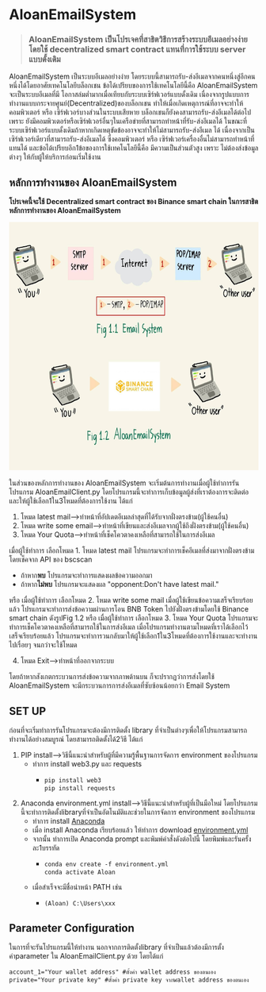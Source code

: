 # AloanEmailSystem
>### AloanEmailSystem เป็นโปรเจคที่สาธิตวิธีการสร้างระบบอีเมลอย่างง่ายโดยใช้ decentralized smart contract แทนที่การใช้ระบบ server แบบดั้งเดิม

AloanEmailSystem เป็นระบบอีเมลอย่างง่าย โดยระบบนี้สามารถรับ-ส่งอีเมลจากคนหนึ่งสู่อีกคนหนึ่งได้โดยอาศัยเทคโนโลยีบล็อกเชน ข้อได้เปรียบของการใช้เทคโนโลยีนี้คือ AloanEmailSystem จะเป็นระบบอีเมลที่มี       โอกาสล่มตํ่ามากเมื่อเทียบกับระบบเซิร์ฟเวอร์แบบดั้งเดิม เนื่องจากรูปแบบการทำงานแบบกระจายศูนย์(Decentralized)ของบล็อกเชน ทำให้เมื่อเกิดเหตุการณ์ที่อาจจะทำให้คอมพิวเตอร์ หรือ เซิร์ฟเวอร์บางส่วนในระบบเสียหาย 
บล็อกเชนก็ยังคงสามารถรับ-ส่งอีเมลได้ต่อไป เพราะ ยังมีคอมพิวเตอร์หรือเซิร์ฟเวอร์อื่นๆในเครือข่ายที่สามารถทำหน้าที่รับ-ส่งอีเมลได้ ในขณะที่ระบบเซิร์ฟเวอร์แบบดั้งเดิมถ้าหากเกิดเหตุขัดข้องอาจจะทำให้ไม่สามารถรับ-ส่งอีเมล
ได้ เนื่องจากเป็นเซิร์ฟเวอร์เดียวที่สามารถรับ-ส่งอีเมลได้ ซึ่งคอมพิวเตอร์ หรือ เซิร์ฟเวอร์เครื่องอื่นไม่สามารถทำหน้าที่แทนได้ และข้อได้เปรียบอีก1ข้อของการใช้เทคโนโลยีนี้คือ มีความเป็นส่วนตัวสูง เพราะ ไม่ต้องส่งข้อมูลต่างๆ
ให้กับผู้ให้บริการก่อนเริ่มใช้งาน

## หลักการทำงานของ AloanEmailSystem

**โปรเจคนี้จะใช้ Decentralized smart contract ของ Binance smart chain ในการสาธิตหลักการทำงานของ AloanEmailSystem**
<p align="center">
  <img alt="Working diagram of Email System and AloanEmailSystem." src="https://github.com/mopokan/AloanEmailSystem/blob/main/Email&AloanEmailSystem_workingDiagram.jpg?raw=true" width="848" height="500">
</p>

ในส่วนของหลักการทำงานของ AloanEmailSystem จะเริ่มต้นการทำงานเมื่อผู้ใช้ทำการรันโปรแกรม AloanEmailClient.py โดยโปรแกรมนี้จะทำการเก็บข้อมูลผู้ส่งที่เราต้องการจะติดต่อ และให้ผู้ใช้เลือก1ใน3โหมดที่ต้องการใช้งาน ได้แก่
1. โหมด latest mail-->ทำหน้าที่อัปเดตอีเมลล่าสุดที่ได้รับจากฝั่งตรงข้าม(ผู้ใช้คนอื่น)
2. โหมด write some email-->ทำหน้าที่เขียนและส่งอีเมลจากผู้ใช้ถึงฝั่งตรงข้าม(ผู้ใช้คนอื่น)
3. โหมด Your Quota-->ทำหน้าที่เช็คโควตาคงเหลือที่สามารถใช้ในการส่งอีเมล

เมื่อผู้ใช้ทำการ เลือกโหมด 1. โหมด latest mail โปรแกรมจะทำการเช็คอีเมลที่ส่งมาจากฝั่งตรงข้าม โดยเช็คจาก API ของ bscscan 
- ถ้าหาก**พบ** โปรแกรมจะทำการแสดงผลข้อความออกมา
- ถ้าหาก**ไม่พบ** โปรแกรมจะแสดงผล "opponent:Don't have latest mail."

หรือ เมื่อผู้ใช้ทำการ เลือกโหมด 2. โหมด write some mail เมื่อผู้ใช้เขียนข้อความเสร็จเรียบร้อยแล้ว โปรแกรมจะทำการส่งข้อความผ่านการโอน BNB Token ไปยังฝั่งตรงข้ามโดยใช้ Binance smart chain ดังรูปFig 1.2
หรือ เมื่อผู้ใช้ทำการ เลือกโหมด 3. โหมด Your Quota โปรแกรมจะทำการเช็คโควตาคงเหลือที่สามารถใช้ในการส่งอีเมล 
เมื่อโปรแกรมทำงานตามโหมดที่เราได้เลือกไว้เสร็จเรียบร้อยแล้ว โปรแกรมจะทำการวนกลับมาให้ผู้ใช้เลือก1ใน3โหมดที่ต้องการใช้งานและจะทำงานไปเรื่อยๆ จนกว่าจะใช้โหมด 

4. โหมด Exit-->ทำหน้าที่ออกจากระบบ

โดยถ้าหากสังเกตกระบวนการส่งข้อความจากภาพด้านบน ก็จะปรากฏว่าการส่งโดยใช้ AloanEmailSystem จะมีกระบวนการการส่งอีเมลที่ซับซ้อนน้อยกว่า Email System

## SET UP

ก่อนที่จะเริ่มทำการรันโปรแกรมจะต้องมีการติดตั้ง library ที่จำเป็นต่างๆเพื่อให้โปรแกรมสามารถทำงานได้อย่างสมบูรณ์ โดยสามารถติดตั้งได้2วิธี ได้แก่
1. PIP install-->วิธีนี้แนะนำสำหรับผู้ที่มีความรู้พื้นฐานการจัดการ environment ของโปรแกรม 
   - ทำการ install web3.py และ requests
     - ``` 
       pip install web3 
       pip install requests
       ```
2. Anaconda environment.yml install-->วิธีนี้แนะนำสำหรับผู้ที่เป็นมือใหม่ โดยโปรแกรมนี้จะทำการติดตั้งlibraryที่จำเป็นอัตโนมัติและช่วยในการจัดการ environment ของโปรแกรม
   - ทำการ install [Anaconda](https://www.anaconda.com/products/distribution)
   - เมื่อ install Anaconda เรียบร้อยแล้ว ให้ทำการ download [environment.yml](https://raw.githubusercontent.com/mopokan/AloanEmailSystem/main/environment.yml)
   - จากนั้น ทำการเปิด Anaconda prompt และพิมพ์คำสั่งดังต่อไปนี้ โดยพิมพ์และรันครั้งละ1บรรทัด
     - ```
       conda env create -f environment.yml
       conda activate Aloan
       ```
   - เมื่อสำเร็จจะมีชื่อนำหน้า PATH เช่น
     - ```
       (Aloan) C:\Users\xxx
       ```

## Parameter Configuration

ในการที่จะรันโปรแกรมนี้ให้ทำงาน นอกจากการติดตั้งlibrary ที่จำเป็นแล้วต้องมีการตั้งค่าparameter ใน AloanEmailClient.py ด้วย โดยได้แก่
 ``` 
 account_1="Your wallet address" #ตั้งค่า wallet address ของตนเอง  
 private="Your private key" #ตั้งค่า private key จากwallet address ของตนเอง
 ```
     
